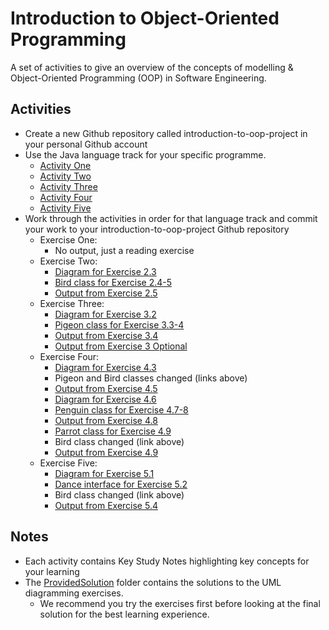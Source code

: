 # Introduction to Object-Oriented Programming
A set of activities to give an overview of the concepts of modelling &amp; Object-Oriented Programming (OOP) in Software Engineering.

## Activities
* Create a new Github repository called introduction-to-oop-project in your personal Github account
* Use the Java language track for your specific programme.
  * [Activity One](Exercises/activity_1.md)
  * [Activity Two](Exercises/activity_2.md)
  * [Activity Three](Exercises/activity_3.md)
  * [Activity Four](Exercises/activity_4.md)
  * [Activity Five](Exercises/activity_5.md)
* Work through the activities in order for that language track and commit your work to your introduction-to-oop-project Github repository
  * Exercise One:
    * No output, just a reading exercise
  * Exercise Two: 
    * [Diagram for Exercise 2.3](./Solutions/Exercise%202.3.jpg)
    * [Bird class for Exercise 2.4-5](./src/main/java/com/tinkabell/exercises/Bird.java)
    * [Output from Exercise 2.5](./Solutions/Exercise%202.5%20Output.txt)
  * Exercise Three:
    * [Diagram for Exercise 3.2](./Solutions/Exercise%203.2.jpg)
    * [Pigeon class for Exercise 3.3-4](./src/main/java/com/tinkabell/exercises/Pigeon.java)
    * [Output from Exercise 3.4](./Solutions/Exercise%203.4%20Output.txt)
    * [Output from Exercise 3 Optional](./Solutions/Exercise%203%20Optional%20Output.txt)
  * Exercise Four:
    * [Diagram for Exercise 4.3](./Solutions/Exercise%204.3.jpg)
    * Pigeon and Bird classes changed (links above)
    * [Output from Exercise 4.5](./Solutions/Exercise%204.5%20Output.txt)
    * [Diagram for Exercise 4.6](./Solutions/Exercise%204.6.jpg)
    * [Penguin class for Exercise 4.7-8](./src/main/java/com/tinkabell/exercises/Penguin.java)
    * [Output from Exercise 4.8](./Solutions/Exercise%204.8%20Output.txt)
    * [Parrot class for Exercise 4.9](./src/main/java/com/tinkabell/exercises/Parrot.java)
    * Bird class changed (link above)
    * [Output from Exercise 4.9](./Solutions/Exercise%204.9%20Output.txt)
  * Exercise Five:
    * [Diagram for Exercise 5.1](./Solutions/Exercise%205.1.jpg)
    * [Dance interface for Exercise 5.2](./src/main/java/com/tinkabell/exercises/Dance.java)
    * Bird class changed (link above)
    * [Output from Exercise 5.4](./Solutions/Exercise%205.4.txt)

## Notes
* Each activity contains Key Study Notes highlighting key concepts for your learning
* The [ProvidedSolution](./ProvidedSolution) folder contains the solutions to the UML diagramming exercises. 
  * We recommend you try the exercises first before looking at the final solution for the best learning experience.
